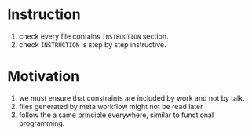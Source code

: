 # Instruction
1. check every file contains `INSTRUCTION` section.
2. check `INSTRUCTION` is step by step instructive.

# Motivation
1. we must ensure that constraints are included by work and not by talk.
2. files generated by meta workflow might not be read later
3. follow the a same principle everywhere, similar to functional programming.
